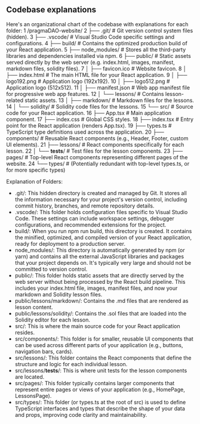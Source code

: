 ##  Codebase explanations
Here's an organizational chart of the codebase with explanations for each folder:
    1 /pragmaDAO-website/
    2 ├── .git/                 # Git version control system files (hidden).
    3 ├── .vscode/              # Visual Studio Code specific settings and configurations.
    4 ├── build/                # Contains the optimized production build of your React application.
    5 ├── node_modules/         # Stores all the third-party libraries and dependencies installed via npm.
    6 ├── public/               # Static assets served directly by the web server (e.g. index.html, images, manifest, markdown files, solidity files).
    7 │   ├── favicon.ico       # Website favicon.
    8 │   ├── index.html        # The main HTML file for your React application.
    9 │   ├── logo192.png       # Application logo (192x192).
   10 │   ├── logo512.png       # Application logo (512x512).
   11 │   ├── manifest.json     # Web app manifest file for progressive web app features.
   12 │   └── lessons/          # Contains lesson-related static assets.
   13 │       ├── markdown/     #  Markdown files for the lessons.
   14 │       └── solidity/     # Solidity code files for the lessons.
   15 └── src/                  # Source code for your React application.
   16     ├── App.tsx           # Main application component.
   17     ├── index.css         # Global CSS styles.
   18     ├── index.tsx         # Entry point for the React application (renders App.tsx).
   19     ├── types.ts          # TypeScript type definitions used across the application.
   20     ├── components/       # Reusable React components (e.g., Header, Footer, custom UI elements).
   21     ├── lessons/          # React components specifically for each lesson.
   22     │   └── __tests__/    # Test files for the lesson components.
   23     ├── pages/            # Top-level React components representing different pages of the website.
   24     └── types/            # (Potentially redundant with top-level types.ts, or for more specific types)

  Explanation of Folders:
   * .git/: This hidden directory is created and managed by Git. It stores all the information necessary for your project's version control, including commit history, branches, and remote repository details.
   * .vscode/: This folder holds configuration files specific to Visual Studio Code. These settings can include workspace settings, debugger configurations, and recommended extensions for the project.
   * build/: When you run npm run build, this directory is created. It contains the minified, optimized, and compiled version of your React application, ready for deployment to a production server.
   * node_modules/: This directory is automatically generated by npm (or yarn) and contains all the external JavaScript libraries and packages that your project depends on. It's typically very large and should not be committed to version control.
   * public/: This folder holds static assets that are directly served by the web server without being processed by the React build pipeline. This includes your index.html file, images, manifest files, and now your markdown and Solidity lesson files.
   * public/lessons/markdown/: Contains the .md files that are rendered as lesson content.
   * public/lessons/solidity/: Contains the .sol files that are loaded into the Solidity editor for each lesson.
   * src/: This is where the main source code for your React application resides.
   * src/components/: This folder is for smaller, reusable UI components that can be used across different parts of your application (e.g., buttons, navigation bars, cards).
   * src/lessons/: This folder contains the React components that define the structure and logic for each individual lesson.
   * src/lessons/__tests__/: This is where unit tests for the lesson components are located.
   * src/pages/: This folder typically contains larger components that represent entire pages or views of your application (e.g., HomePage, LessonsPage).
   * src/types/: This folder (or types.ts at the root of src) is used to define TypeScript interfaces and types that describe the shape of your data and props, improving code clarity and maintainability.
